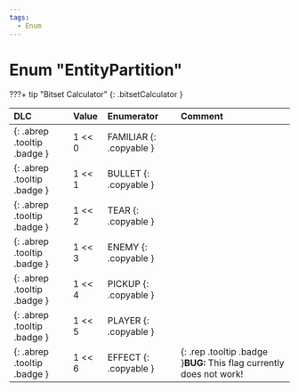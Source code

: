 ```yaml
---
tags:
  - Enum
---
```

# Enum "EntityPartition"

???+ tip "Bitset Calculator"
    [](#){: .bitsetCalculator }

|DLC|Value|Enumerator|Comment|
|:--|:--|:--|:--|
|[ ](#){: .abrep .tooltip .badge }|1 << 0 |FAMILIAR {: .copyable } |  |
|[ ](#){: .abrep .tooltip .badge }|1 << 1 |BULLET {: .copyable } |  |
|[ ](#){: .abrep .tooltip .badge }|1 << 2 |TEAR {: .copyable } |  |
|[ ](#){: .abrep .tooltip .badge }|1 << 3 |ENEMY {: .copyable } |  |
|[ ](#){: .abrep .tooltip .badge }|1 << 4 |PICKUP {: .copyable } |  |
|[ ](#){: .abrep .tooltip .badge }|1 << 5 |PLAYER {: .copyable } |  |
|[ ](#){: .abrep .tooltip .badge }|1 << 6 |EFFECT {: .copyable } | {: .rep .tooltip .badge }**BUG:** This flag currently does not work! |
